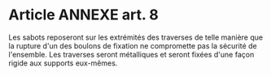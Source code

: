 # Article ANNEXE art. 8

Les sabots reposeront sur les extrémités des traverses de telle manière que la rupture d'un des boulons de fixation ne compromette pas la sécurité de l'ensemble. Les traverses seront métalliques et seront fixées d'une façon rigide aux supports eux-mêmes.
